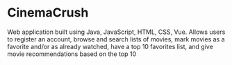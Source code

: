 # CinemaCrush
Web application built using Java, JavaScript, HTML, CSS, Vue.  Allows users to register an account, browse and search lists of movies, mark movies as a favorite and/or as already watched, have a top 10 favorites list, and give movie recommendations based on the top 10
